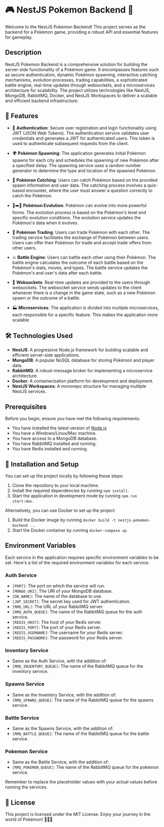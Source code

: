# 🎮 NestJS Pokemon Backend 🚀

Welcome to the NestJS Pokemon Backend! This project serves as the backend for a Pokémon game, providing a robust API and essential features for gameplay.

## Description

NestJS Pokemon Backend is a comprehensive solution for building the server-side functionality of a Pokémon game. It encompasses features such as secure authentication, dynamic Pokémon spawning, interactive catching mechanisms, evolution processes, trading capabilities, a sophisticated battle engine, real-time updates through websockets, and a microservices architecture for scalability. The project utilizes technologies like NestJS, MongoDB, RabbitMQ, Docker, and NestJS Workspaces to deliver a scalable and efficient backend infrastructure.

## 🎯 Features

- 🔐 **Authentication**: Secure user registration and login functionality using JWT (JSON Web Tokens). The authentication service validates user credentials and generates a JWT for authenticated users. This token is used to authenticate subsequent requests from the client.

- 🌍 **Pokémon Spawning**: The application generates initial Pokémon spawns for each city and schedules the spawning of new Pokémon after a specified delay. The spawning service uses a random number generator to determine the type and location of the spawned Pokémon.

- 🎣 **Pokémon Catching**: Users can catch Pokémon based on the provided spawn information and user data. The catching process involves a quiz-based encounter, where the user must answer a question correctly to catch the Pokémon.

- 🐛➡️🦋 **Pokémon Evolution**: Pokémon can evolve into more powerful forms. The evolution process is based on the Pokémon's level and specific evolution conditions. The evolution service updates the Pokémon's data when it evolves.

- 🔄 **Pokémon Trading**: Users can trade Pokémon with each other. The trading service facilitates the exchange of Pokémon between users. Users can offer their Pokémon for trade and accept trade offers from other users.

- ⚔️ **Battle Engine**: Users can battle each other using their Pokémon. The battle engine calculates the outcome of each battle based on the Pokémon's stats, moves, and types. The battle service updates the Pokémon's and user's data after each battle.

- 📡 **Websockets**: Real-time updates are provided to the users through websockets. The websocket service sends updates to the client whenever there is a change in the game state, such as a new Pokémon spawn or the outcome of a battle.

- 🏭 **Microservices**: The application is divided into multiple microservices, each responsible for a specific feature. This makes the application more scalable

## 🛠️ Technologies Used

- **NestJS**: A progressive Node.js framework for building scalable and efficient server-side applications.
- **MongoDB**: A popular NoSQL database for storing Pokémon and player data.
- **RabbitMQ**: A robust message broker for implementing a microservice architecture.
- **Docker**: A containerization platform for development and deployment.
- **NestJS Workspaces**: A monorepo structure for managing multiple NestJS services.

## Prerequisites

Before you begin, ensure you have met the following requirements:

- You have installed the latest version of [Node.js](https://nodejs.org/en/download/)
- You have a Windows/Linux/Mac machine.
- You have access to a MongoDB database.
- You have RabbitMQ installed and running.
- You have Redis installed and running.

## 🚀 Installation and Setup

You can set up the project locally by following these steps:

1. Clone the repository to your local machine.
2. Install the required dependencies by running `npm install`.
3. Start the application in development mode by running `npm run start:dev`.

Alternatively, you can use Docker to set up the project:

1. Build the Docker image by running `docker build -t nestjs-pokemon-backend ..`.
2. Start the Docker container by running `docker-compose up`.

## Environment Variables

Each service in the application requires specific environment variables to be set. Here's a list of the required environment variables for each service:

### Auth Service

- `[PORT]`: The port on which the service will run.
- `[MONGO_URI]`: The URI of your MongoDB database.
- `[DB_NAME]`: The name of the database to use.
- `[JWT_SECRET]`: The secret key used for JWT authentication.
- `[RMQ_URL]`: The URL of your RabbitMQ server.
- `[RMQ_AUTH_QUEUE]`: The name of the RabbitMQ queue for the auth service.
- `[REDIS_HOST]`: The host of your Redis server.
- `[REDIS_PORT]`: The port of your Redis server.
- `[REDIS_USERNAME]`: The username for your Redis server.
- `[REDIS_PASSWORD]`: The password for your Redis server.

### Inventory Service

- Same as the Auth Service, with the addition of:
- `[RMQ_INVENTORY_QUEUE]`: The name of the RabbitMQ queue for the inventory service.

### Spawns Service

- Same as the Inventory Service, with the addition of:
- `[RMQ_SPAWNS_QUEUE]`: The name of the RabbitMQ queue for the spawns service.

### Battle Service

- Same as the Spawns Service, with the addition of:
- `[RMQ_BATTLE_QUEUE]`: The name of the RabbitMQ queue for the battle service.

### Pokemon Service

- Same as the Battle Service, with the addition of:
- `[RMQ_POKEMON_QUEUE]`: The name of the RabbitMQ queue for the pokemon service.

Remember to replace the placeholder values with your actual values before running the services.

## 📜 License

This project is licensed under the MIT License. Enjoy your journey in the world of Pokémon! 🎉🎉🎉
